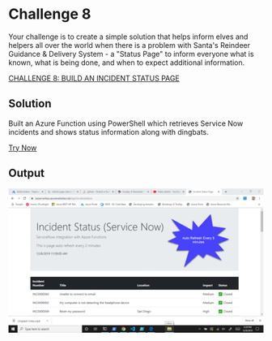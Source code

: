 # Challenge 8 

Your challenge is to create a simple solution that helps inform elves and helpers all over the world when there is a problem with Santa's Reindeer Guidance & Delivery System - a "Status Page" to inform everyone what is known,
what is being done, and when to expect additional information.

[CHALLENGE 8: BUILD AN INCIDENT STATUS PAGE](https://25daysofserverless.com/calendar/8)

## Solution

Built an Azure Function using PowerShell which retrieves Service Now incidents and shows status information along with dingbats.

[Try Now](https://iazserverless.azurewebsites.net/api/incidentstatus)

## Output

[![Incident Status](https://github.com/ChendrayanV/iAzServerless/blob/master/assets/IncidentStatus.png?raw=true)](https://www.youtube.com/watch?v=MTwVCRWfgxI)
